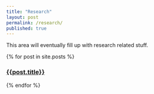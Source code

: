 ```yaml
---
title: "Research"
layout: post
permalink: /research/
published: true
---
```


This area will eventually fill up with research related stuff.

{% for post in site.posts %}
<h3><a href="{{post.url | prepend: site.baseurl}}">{{post.title}}</a></h3>
{% endfor %}
